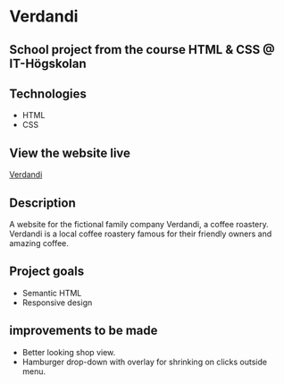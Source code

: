 # Verdandi
School project from the course HTML &amp; CSS @ IT-Högskolan
---

## Technologies
- HTML
- CSS

## View the website live
[Verdandi](http://studentiths.se/marcus-oskarsson/html-css/)

## Description
A website for the fictional family company Verdandi,  a coffee roastery.
Verdandi is a local coffee roastery famous for their friendly owners and amazing coffee.

## Project goals
- Semantic HTML
- Responsive design

## improvements to be made
- Better looking shop view. 
- Hamburger drop-down with overlay for shrinking on clicks outside menu.
